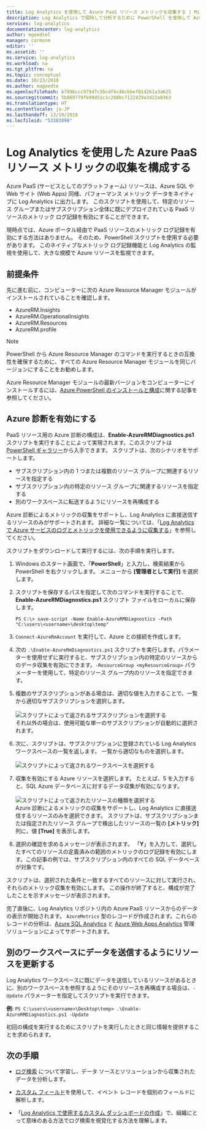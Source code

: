 ```yaml
---
title: Log Analytics を使用して Azure PaaS リソース メトリックを収集する | Microsoft Docs
description: Log Analytics で保持して分析するために PowerShell を使用して Azure PaaS リソース メトリックの収集を可能にする方法について説明します。
services: log-analytics
documentationcenter: log-analytics
author: mgoedtel
manager: carmonm
editor: ''
ms.assetid: ''
ms.service: log-analytics
ms.workload: na
ms.tgt_pltfrm: na
ms.topic: conceptual
ms.date: 10/23/2018
ms.author: magoedte
ms.openlocfilehash: b7896ccc979d7c5bcdf6c46cbbef01d261a3a625
ms.sourcegitcommit: 5b869779fb99d51c1c288bc7122429a3d22a0363
ms.translationtype: HT
ms.contentlocale: ja-JP
ms.lasthandoff: 12/10/2018
ms.locfileid: "53183898"
---
```

# <a name="configure-collection-of-azure-paas-resource-metrics-with-log-analytics"></a>Log Analytics を使用した Azure PaaS リソース メトリックの収集を構成する

Azure PaaS (サービスとしてのプラットフォーム) リソースは、Azure SQL や Web サイト (Web Apps) 同様、パフォーマンス メトリック データをネイティブに Log Analytics に出力します。 このスクリプトを使用して、特定のリソース グループまたはサブスクリプション全体に既にデプロイされている PaaS リソースのメトリック ログ記録を有効にすることができます。 

現時点では、Azure ポータル経由で PaaS リソースのメトリック ログ記録を有効にする方法はありません。 そのため、PowerShell スクリプトを使用する必要があります。 このネイティブなメトリック ログ記録機能と Log Analytics の監視を使用して、大きな規模で Azure リソースを監視できます。 

## <a name="prerequisites"></a>前提条件
先に進む前に、コンピューターに次の Azure Resource Manager モジュールがインストールされていることを確認します。

- AzureRM.Insights
- AzureRM.OperationalInsights
- AzureRM.Resources
- AzureRM.profile

>[!NOTE]
>PowerShell から Azure Resource Manager のコマンドを実行するときの互換性を確保するために、すべての Azure Resource Manager モジュールを同じバージョンにすることをお勧めします。
>
Azure Resource Manager モジュールの最新バージョンをコンピューターにインストールするには、[Azure PowerShell のインストールと構成](https://docs.microsoft.com/powershell/azure/install-azurerm-ps?view=azurermps-4.4.1#update-azps)に関する記事を参照してください。  

## <a name="enable-azure-diagnostics"></a>Azure 診断を有効にする  
PaaS リソース用の Azure 診断の構成は、**Enable-AzureRMDiagnostics.ps1** スクリプトを実行することによって実現されます。このスクリプトは [PowerShell ギャラリー](https://www.powershellgallery.com/packages/Enable-AzureRMDiagnostics/2.52)から入手できます。  スクリプトは、次のシナリオをサポートします。
  
* サブスクリプション内の 1 つまたは複数のリソース グループに関連するリソースを指定する  
* サブスクリプション内の特定のリソース グループに関連するリソースを指定する  
* 別のワークスペースに転送するようにリソースを再構成する

Azure 診断によるメトリックの収集をサポートし、Log Analytics に直接送信するリソースのみがサポートされます。  詳細な一覧については、「[Log Analytics で Azure サービスのログとメトリックを使用できるように収集する](collect-azure-metrics-logs.md)」を参照してください。 

スクリプトをダウンロードして実行するには、次の手順を実行します。

1.  Windows のスタート画面で、「**PowerShell**」と入力し、検索結果から PowerShell を右クリックします。  メニューから **[管理者として実行]** を選択します。   
2. スクリプトを保存するパスを指定して次のコマンドを実行することで、**Enable-AzureRMDiagnostics.ps1** スクリプト ファイルをローカルに保存します。    

    ```
    PS C:\> save-script -Name Enable-AzureRMDiagnostics -Path "C:\users\<username>\desktop\temp"
    ```

3. `Connect-AzureRmAccount` を実行して、Azure との接続を作成します。   
4. 次の `.\Enable-AzureRmDiagnostics.ps1` スクリプトを実行します。パラメーターを使用せずに実行すると、サブスクリプション内の特定のリソースからのデータ収集を有効にできます。`-ResourceGroup <myResourceGroup>` パラメーターを使用して、特定のリソース グループ内のリソースを指定できます。   
5. 複数のサブスクリプションがある場合は、適切な値を入力することで、一覧から適切なサブスクリプションを選択します。<br><br> ![スクリプトによって返されるサブスクリプションを選択する](./media/collect-azurepass-posh/script-select-subscription.png)<br> それ以外の場合は、使用可能な単一のサブスクリプションが自動的に選択されます。
6. 次に、スクリプトは、サブスクリプションに登録されている Log Analytics ワークスペースの一覧を返します。  一覧から適切なものを選択します。<br><br> ![スクリプトによって返されるワークスペースを選択する](./media/collect-azurepass-posh/script-select-workspace.png)<br> 
7. 収集を有効にする Azure リソースを選択します。 たとえば、5 を入力すると、SQL Azure データベースに対するデータ収集が有効になります。<br><br> ![スクリプトによって返されたリソースの種類を選択する](./media/collect-azurepass-posh/script-select-resource.png)<br>
   Azure 診断によるメトリックの収集をサポートし、Log Analytics に直接送信するリソースのみを選択できます。  スクリプトは、サブスクリプションまたは指定されたリソース グループで検出したリソースの一覧の **[メトリック]** 列に、値 **[True]** を表示します。    
8. 選択の確認を求めるメッセージが表示されます。  「**Y**」を入力して、選択したすべてのリソースの定義済みの範囲のメトリックのログ記録を有効にします。この記事の例では、サブスクリプション内のすべての SQL データベースが対象です。  

スクリプトは、選択された条件と一致するすべてのリソースに対して実行され、それらのメトリック収集を有効にします。 この操作が終了すると、構成が完了したことを示すメッセージが表示されます。  

完了直後に、Log Analytics リポジトリ内の Azure PaaS リソースからのデータの表示が開始されます。  `AzureMetrics` 型のレコードが作成されます。これらのレコードの分析は、[Azure SQL Analytics](../../azure-monitor/insights/azure-sql.md) と [Azure Web Apps Analytics](../../azure-monitor/insights/azure-web-apps-analytics.md) 管理ソリューションによってサポートされます。   

## <a name="update-a-resource-to-send-data-to-another-workspace"></a>別のワークスペースにデータを送信するようにリソースを更新する
Log Analytics ワークスペースに既にデータを送信しているリソースがあるときに、別のワークスペースを参照するようにそのリソースを再構成する場合は、`-Update` パラメーターを指定してスクリプトを実行できます。  

**例:** 
`PS C:\users\<username>\Desktop\temp> .\Enable-AzureRMDiagnostics.ps1 -Update`

初回の構成を実行するためにスクリプトを実行したときと同じ情報を提供することを求められます。  

## <a name="next-steps"></a>次の手順

* [ログ検索](../../azure-monitor/log-query/log-query-overview.md) について学習し、データ ソースとソリューションから収集されたデータを分析します。 

* [カスタム フィールド](../../azure-monitor/platform/custom-fields.md)を使用して、イベント レコードを個別のフィールドに解析します。

* 「[Log Analytics で使用するカスタム ダッシュボードの作成](../../azure-monitor/platform/dashboards.md)」で、組織にとって意味のある方法でログ検索を視覚化する方法を理解します。
